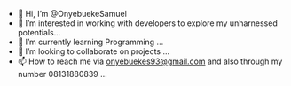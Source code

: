 - 👋 Hi, I’m @OnyebuekeSamuel
- 👀 I’m interested in working with developers to explore my unharnessed potentials...
- 🌱 I’m currently learning Programming  ...
- 💞️ I’m looking to collaborate on projects ...
- 📫 How to reach me via onyebuekes93@gmail.com and also through my number 08131880839 ...

<!---
Samuel08027536000/Samuel08027536000 is a ✨ special ✨ repository because its `README.md` (this file) appears on your GitHub profile.
You can click the Preview link to take a look at your changes.
--->
